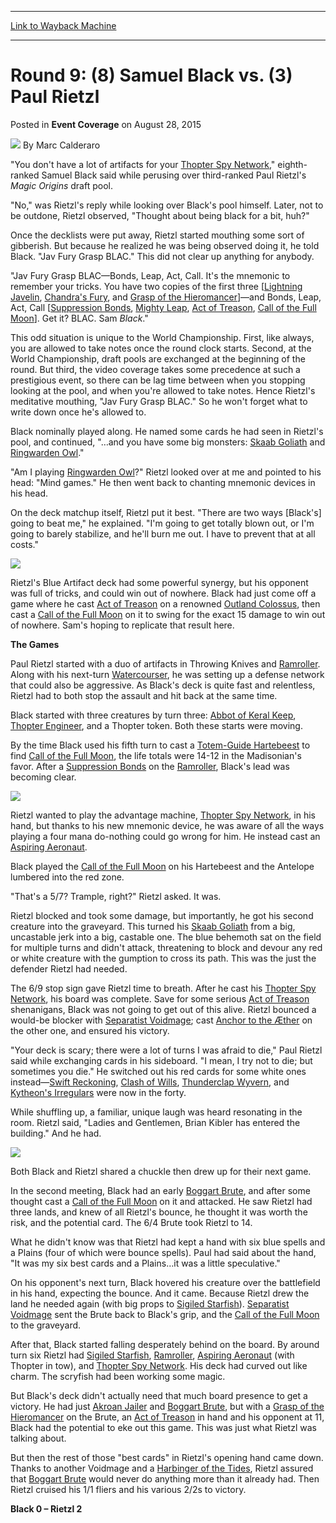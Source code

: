 
---
[Link to Wayback Machine](https://web.archive.org/web/20150906232022/http://magic.wizards.com/en/events/coverage/2015wc/round-9-feature-match-black-rietzl-2015-08-28)

[_metadata_:author]:- "Marc Calderaro"
[_metadata_:description]:- "`You don't have a lot of artifacts for your Thopter Spy Network,` eighth-ranked Samuel Black said while perusing over third-ranked Paul Rietzl's Magic Origins draft pool. `No,` was Rietzl's reply while looking over Black's pool himself. Later, not to be outdone, Rietzl observed, `Thought about being black for a bit, huh?`"
[_metadata_:generator]:- "Drupal 7 (http://drupal.org)"
[_metadata_:node]:- "549511"
[_metadata_:publish_date]:- "2015-08-28"
[_metadata_:source]:- "div-main-content"
[_metadata_:title]:- "Round 9: (8) Samuel Black vs. (3) Paul Rietzl"
[_metadata_:wayback_capture_timestamp]:- "2015-09-06 23:20:22"
[_metadata_:wayback_raw_url]:- "https://web.archive.org/web/20150906232022id_/http://magic.wizards.com/en/events/coverage/2015wc/round-9-feature-match-black-rietzl-2015-08-28"
[_metadata_:wayback_url]:- "http://magic.wizards.com/en/events/coverage/2015wc/round-9-feature-match-black-rietzl-2015-08-28"
---


Round 9: (8) Samuel Black vs. (3) Paul Rietzl
=============================================



 Posted in **Event Coverage**
 on August 28, 2015 






![](https://media.magic.wizards.com/styles/auth_small/public/images/person/calderaro.jpg)
By Marc Calderaro










"You don't have a lot of artifacts for your [Thopter Spy Network](http://gatherer.wizards.com/Pages/Card/Details.aspx?name=Thopter+Spy+Network)," eighth-ranked Samuel Black said while perusing over third-ranked Paul Rietzl's *Magic Origins* draft pool.


"No," was Rietzl's reply while looking over Black's pool himself. Later, not to be outdone, Rietzl observed, "Thought about being black for a bit, huh?"


Once the decklists were put away, Rietzl started mouthing some sort of gibberish. But because he realized he was being observed doing it, he told Black. "Jav Fury Grasp BLAC." This did not clear up anything for anybody.


"Jav Fury Grasp BLAC—Bonds, Leap, Act, Call. It's the mnemonic to remember your tricks. You have two copies of the first three [[Lightning Javelin](http://gatherer.wizards.com/Pages/Card/Details.aspx?name=Lightning+Javelin), [Chandra's Fury](http://gatherer.wizards.com/Pages/Card/Details.aspx?name=Chandra%27s+Fury), and [Grasp of the Hieromancer](http://gatherer.wizards.com/Pages/Card/Details.aspx?name=Grasp+of+the+Hieromancer)]—and Bonds, Leap, Act, Call [[Suppression Bonds](http://gatherer.wizards.com/Pages/Card/Details.aspx?name=Suppression+Bonds), [Mighty Leap](http://gatherer.wizards.com/Pages/Card/Details.aspx?name=Mighty+Leap), [Act of Treason](http://gatherer.wizards.com/Pages/Card/Details.aspx?name=Act+of+Treason), [Call of the Full Moon](http://gatherer.wizards.com/Pages/Card/Details.aspx?name=Call+of+the+Full+Moon)]. Get it? BLAC. Sam *Black*."


This odd situation is unique to the World Championship. First, like always, you are allowed to take notes once the round clock starts. Second, at the World Championship, draft pools are exchanged at the beginning of the round. But third, the video coverage takes some precedence at such a prestigious event, so there can be lag time between when you stopping looking at the pool, and when you're allowed to take notes. Hence Rietzl's meditative mouthing, "Jav Fury Grasp BLAC." So he won't forget what to write down once he's allowed to.


Black nominally played along. He named some cards he had seen in Rietzl's pool, and continued, "…and you have some big monsters­: [Skaab Goliath](http://gatherer.wizards.com/Pages/Card/Details.aspx?name=Skaab+Goliath) and [Ringwarden Owl](http://gatherer.wizards.com/Pages/Card/Details.aspx?name=Ringwarden+Owl)."


"Am I playing [Ringwarden Owl](http://gatherer.wizards.com/Pages/Card/Details.aspx?name=Ringwarden+Owl)?" Rietzl looked over at me and pointed to his head: "Mind games." He then went back to chanting mnemonic devices in his head.


On the deck matchup itself, Rietzl put it best. "There are two ways [Black's] going to beat me," he explained. "I'm going to get totally blown out, or I'm going to barely stabilize, and he'll burn me out. I have to prevent that at all costs."


![](https://media.wizards.com/2015/events/2015wc/2015wc_r9_black_rietzl.jpg)  



Rietzl's Blue Artifact deck had some powerful synergy, but his opponent was full of tricks, and could win out of nowhere. Black had just come off a game where he cast [Act of Treason](http://gatherer.wizards.com/Pages/Card/Details.aspx?name=Act+of+Treason) on a renowned [Outland Colossus](http://gatherer.wizards.com/Pages/Card/Details.aspx?name=Outland+Colossus), then cast a [Call of the Full Moon](http://gatherer.wizards.com/Pages/Card/Details.aspx?name=Call+of+the+Full+Moon) on it to swing for the exact 15 damage to win out of nowhere. Sam's hoping to replicate that result here.


**The Games**


Paul Rietzl started with a duo of artifacts in Throwing Knives and [Ramroller](http://gatherer.wizards.com/Pages/Card/Details.aspx?name=Ramroller). Along with his next-turn [Watercourser](http://gatherer.wizards.com/Pages/Card/Details.aspx?name=Watercourser), he was setting up a defense network that could also be aggressive. As Black's deck is quite fast and relentless, Rietzl had to both stop the assault and hit back at the same time.


Black started with three creatures by turn three: [Abbot of Keral Keep](http://gatherer.wizards.com/Pages/Card/Details.aspx?name=Abbot+of+Keral+Keep), [Thopter Engineer](http://gatherer.wizards.com/Pages/Card/Details.aspx?name=Thopter+Engineer), and a Thopter token. Both these starts were moving.


By the time Black used his fifth turn to cast a [Totem-Guide Hartebeest](http://gatherer.wizards.com/Pages/Card/Details.aspx?name=Totem-Guide+Hartebeest) to find [Call of the Full Moon](http://gatherer.wizards.com/Pages/Card/Details.aspx?name=Call+of+the+Full+Moon), the life totals were 14-12 in the Madisonian's favor. After a [Suppression Bonds](http://gatherer.wizards.com/Pages/Card/Details.aspx?name=Suppression+Bonds) on the [Ramroller](http://gatherer.wizards.com/Pages/Card/Details.aspx?name=Ramroller), Black's lead was becoming clear.


![](https://media.wizards.com/2015/events/2015wc/2015wc_r9_black.jpg)  



Rietzl wanted to play the advantage machine, [Thopter Spy Network](http://gatherer.wizards.com/Pages/Card/Details.aspx?name=Thopter+Spy+Network), in his hand, but thanks to his new mnemonic device, he was aware of all the ways playing a four mana do-nothing could go wrong for him. He instead cast an [Aspiring Aeronaut](http://gatherer.wizards.com/Pages/Card/Details.aspx?name=Aspiring+Aeronaut).


Black played the [Call of the Full Moon](http://gatherer.wizards.com/Pages/Card/Details.aspx?name=Call+of+the+Full+Moon) on his Hartebeest and the Antelope lumbered into the red zone.


"That's a 5/7? Trample, right?" Rietzl asked. It was.


Rietzl blocked and took some damage, but importantly, he got his second creature into the graveyard. This turned his [Skaab Goliath](http://gatherer.wizards.com/Pages/Card/Details.aspx?name=Skaab+Goliath) from a big, uncastable jerk into a big, castable one. The blue behemoth sat on the field for multiple turns and didn't attack, threatening to block and devour any red or white creature with the gumption to cross its path. This was the just the defender Rietzl had needed.


The 6/9 stop sign gave Rietzl time to breath. After he cast his [Thopter Spy Network](http://gatherer.wizards.com/Pages/Card/Details.aspx?name=Thopter+Spy+Network), his board was complete. Save for some serious [Act of Treason](http://gatherer.wizards.com/Pages/Card/Details.aspx?name=Act+of+Treason) shenanigans, Black was not going to get out of this alive. Rietzl bounced a would-be blocker with [Separatist Voidmage](http://gatherer.wizards.com/Pages/Card/Details.aspx?name=Separatist+Voidmage); cast [Anchor to the Æther](http://gatherer.wizards.com/Pages/Card/Details.aspx?name=Anchor+to+the+%C3%86ther) on the other one, and ensured his victory.


"Your deck is scary; there were a lot of turns I was afraid to die," Paul Rietzl said while exchanging cards in his sideboard. "I mean, I try not to die; but sometimes you die." He switched out his red cards for some white ones instead—[Swift Reckoning](http://gatherer.wizards.com/Pages/Card/Details.aspx?name=Swift+Reckoning), [Clash of Wills](http://gatherer.wizards.com/Pages/Card/Details.aspx?name=Clash+of+Wills), [Thunderclap Wyvern](http://gatherer.wizards.com/Pages/Card/Details.aspx?name=Thunderclap+Wyvern), and [Kytheon's Irregulars](http://gatherer.wizards.com/Pages/Card/Details.aspx?name=Kytheon%27s+Irregulars) were now in the forty.


While shuffling up, a familiar, unique laugh was heard resonating in the room. Rietzl said, "Ladies and Gentlemen, Brian Kibler has entered the building." And he had.


![](https://media.wizards.com/2015/events/2015wc/2015wc_r9_rietzl.jpg)  



Both Black and Rietzl shared a chuckle then drew up for their next game.


In the second meeting, Black had an early [Boggart Brute](http://gatherer.wizards.com/Pages/Card/Details.aspx?name=Boggart+Brute), and after some thought cast a [Call of the Full Moon](http://gatherer.wizards.com/Pages/Card/Details.aspx?name=Call+of+the+Full+Moon) on it and attacked. He saw Rietzl had three lands, and knew of all Rietzl's bounce, he thought it was worth the risk, and the potential card. The 6/4 Brute took Rietzl to 14.


What he didn't know was that Rietzl had kept a hand with six blue spells and a Plains (four of which were bounce spells). Paul had said about the hand, "It was my six best cards and a Plains…it was a little speculative."


On his opponent's next turn, Black hovered his creature over the battlefield in his hand, expecting the bounce. And it came. Because Rietzl drew the land he needed again (with big props to [Sigiled Starfish](http://gatherer.wizards.com/Pages/Card/Details.aspx?name=Sigiled+Starfish)). [Separatist Voidmage](http://gatherer.wizards.com/Pages/Card/Details.aspx?name=Separatist+Voidmage) sent the Brute back to Black's grip, and the [Call of the Full Moon](http://gatherer.wizards.com/Pages/Card/Details.aspx?name=Call+of+the+Full+Moon) to the graveyard.


After that, Black started falling desperately behind on the board. By around turn six Rietzl had [Sigiled Starfish](http://gatherer.wizards.com/Pages/Card/Details.aspx?name=Sigiled+Starfish), [Ramroller](http://gatherer.wizards.com/Pages/Card/Details.aspx?name=Ramroller), [Aspiring Aeronaut](http://gatherer.wizards.com/Pages/Card/Details.aspx?name=Aspiring+Aeronaut) (with Thopter in tow), and [Thopter Spy Network](http://gatherer.wizards.com/Pages/Card/Details.aspx?name=Thopter+Spy+Network). His deck had curved out like charm. The scryfish had been working some magic.


But Black's deck didn't actually need that much board presence to get a victory. He had just [Akroan Jailer](http://gatherer.wizards.com/Pages/Card/Details.aspx?name=Akroan+Jailer) and [Boggart Brute](http://gatherer.wizards.com/Pages/Card/Details.aspx?name=Boggart+Brute), but with a [Grasp of the Hieromancer](http://gatherer.wizards.com/Pages/Card/Details.aspx?name=Grasp+of+the+Hieromancer) on the Brute, an [Act of Treason](http://gatherer.wizards.com/Pages/Card/Details.aspx?name=Act+of+Treason) in hand and his opponent at 11, Black had the potential to eke out this game. This was just what Rietzl was talking about.


But then the rest of those "best cards" in Rietzl's opening hand came down. Thanks to another Voidmage and a [Harbinger of the Tides](http://gatherer.wizards.com/Pages/Card/Details.aspx?name=Harbinger+of+the+Tides), Rietzl assured that [Boggart Brute](http://gatherer.wizards.com/Pages/Card/Details.aspx?name=Boggart+Brute) would never do anything more than it already had. Then Rietzl cruised his 1/1 fliers and his various 2/2s to victory.


**Black 0 – Rietzl 2**







